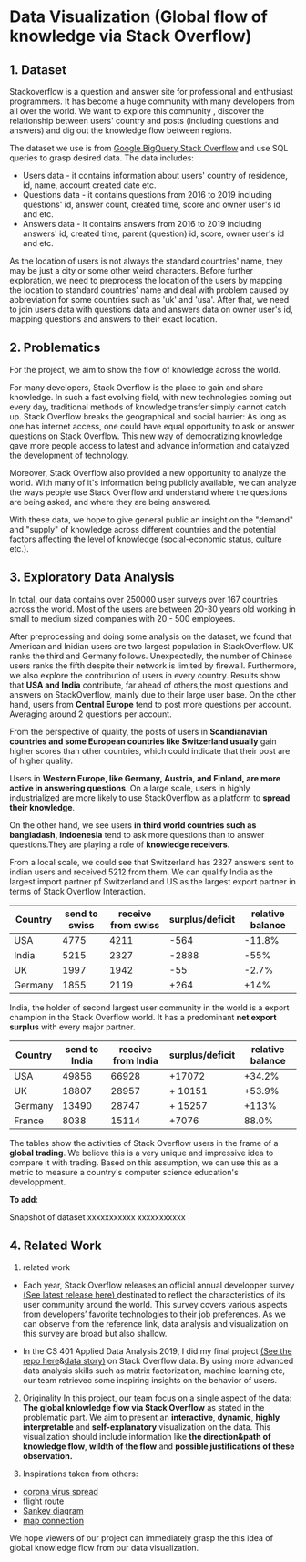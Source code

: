 # Data Visualization (Global flow of knowledge via Stack Overflow)

## 1. Dataset
Stackoverflow is a question and answer site for professional and enthusiast programmers. It has become a huge community with many developers from all over the world. We want to explore this community , discover the relationship between users' country and posts (including questions and answers) and dig out the knowledge flow between regions.

The dataset we use is from [Google BigQuery Stack Overflow](https://console.cloud.google.com/marketplace/details/stack-exchange/stack-overflow) and use SQL queries to grasp desired data. The data includes:
* Users data - it contains information about users' country of residence, id, name, account created date etc.
* Questions data - it contains questions from 2016 to 2019 including questions' id, answer count, created time, score and owner user's id and etc.
* Answers data - it contains answers from 2016 to 2019 including answers' id, created time, parent (question) id, score, owner user's id and etc.

As the location of users is not always the standard countries' name, they may be just a city or some other weird characters. Before further exploration, we need to preprocess the location of the users by mapping the location to standard countries' name and deal with problem caused by abbreviation for some countries such as 'uk' and 'usa'. After that, we need to join users data with questions data and answers data on owner user's id, mapping questions and answers to their exact location.

## 2. Problematics
For the project, we aim to show the flow of knowledge across the world. 

For many developers, Stack Overflow is the place to gain and share knowledge. In such a fast evolving field, with new technologies coming out every day, traditional methods of knowledge transfer simply cannot catch up. Stack Overflow breaks the geographical and social barrier: As long as one has internet access, one could have equal opportunity to ask or answer questions on Stack Overflow. This new way of democratizing knowledge gave more people access to latest and advance information and catalyzed the development of  technology. 

Moreover, Stack Overflow also provided a new opportunity to analyze the world. With many of it's information being publicly available, we can analyze the ways people use Stack Overflow and understand where the questions are being asked, and where they are being answered. 

With these data, we hope to give general public an insight on the "demand" and "supply" of knowledge across different countries and the potential factors affecting the level of knowledge (social-economic status, culture etc.).

## 3. Exploratory Data Analysis
In total, our data contains over 250000 user surveys over 167 countries across the world. Most of the users are between 20-30 years old working in small to medium sized companies with 20 - 500 employees. 

After preprocessing and doing some analysis on the dataset, we found that American and Inidian users are two largest population in StackOverflow. UK ranks the third and Germany follows. Unexpectedly, the number of Chinese users ranks the fifth despite their network is limited by firewall. Furthermore, we also explore the contribution of users in every country. Results show that **USA and India** contribute, far ahead of others,the most questions and answers on StackOverflow, mainly due to their large user base. On the other hand, users from **Central Europe** tend to post more questions per account. Averaging around 2 questions per account.

From the perspective of quality, the posts of users in **Scandianavian countries and some European countries like Switzerland usually** gain higher scores than other countries, which could indicate that their post are of higher quality.


Users in **Western Europe, like Germany, Austria, and Finland, are more active in answering questions**. On a large scale, users in highly industrialized are more likely to use StackOverflow as a platform to **spread their knowledge**.

On the other hand, we see users **in third world countries such as bangladash, Indoenesia** tend to ask more questions than to answer questions.They are playing a role of **knowledge receivers**.

From a local scale, we could see that Switzerland has 2327 answers sent to indian users and received 5212 from them. We can qualify India as the largest import partner pf Switzerland and US as the largest export partner in terms of Stack Overflow Interaction.



| Country | send to swiss | receive from swiss | surplus/deficit | relative balance |
| ------- | ------------- | ------------------ | --------------- | ---------------- |
| USA     | 4775          | 4211               | -564            | -11.8%           |
| India   | 5215          | 2327               | -2888           | -55%             |
| UK      | 1997          | 1942               | -55             | -2.7%            |
| Germany | 1855          | 2119               | +264            | +14%             |


India, the holder of second largest user community in the world is a export champion in the Stack Overflow world. It has a predominant **net export surplus** with every major partner. 

| Country | send to India | receive from India | surplus/deficit | relative balance |
| ------- | ------------- | ------------------ | --------------- | ---------------- |
| USA     | 49856         | 66928              | +17072          | +34.2%           |
| UK      | 18807         | 28957              | + 10151         | +53.9%           |
| Germany | 13490         | 28747              | + 15257         | +113%            |
| France  | 8038          | 15114              | +7076           | 88.0%            |


The tables show the activities of Stack Overflow users in the frame of a **global trading**. We believe this is a very unique and impressive idea to compare it with trading. Based on this assumption, we can use this as a metric to measure a country's computer science education's developpment. 

**To add**:

Snapshot of dataset
xxxxxxxxxxx
xxxxxxxxxxx

## 4. Related Work

1. related work
- Each year, Stack Overflow releases an official annual developper survey [(See latest release here) ](https://insights.stackoverflow.com/survey/2019) destinated to reflect the characteristics of its user community around the world. This survey covers various aspects from developers’ favorite technologies to their job preferences. As we can observe from the reference link, data analysis and visualization on this survey are broad but also shallow.

- In the CS 401 Applied Data Analysis 2019, I did my final project [(See the repo here](https://github.com/dinotuku/ada-2019-project-xreators)&[data story)](https://stack-overflow-as-a-social-network.github.io) on Stack Overflow data. By using more advanced data analysis skills such as matrix factorization, machine learning etc, our team retrievec some inspiring insights on the behavior of users. 

2. Originality
In this project, our team focus on a single aspect of the data: **The global knlowledge flow via Stack Overflow** as stated in the problematic part. We aim to present an **interactive**, **dynamic**, **highly interpretable** and **self-explanatory** visualization on the data. This visualization should include information like **the direction&path of knowledge flow**, **wildth of the flow** and **possible justifications of these observation.**

3. Inspirations taken from others:
- [corona virus spread](https://informationisbeautiful.net/visualizations/covid-19-coronavirus-infographic-datapack/)
- [flight route](https://geographica.com/en/showcase/geographica-flight-routes/)
- [Sankey diagram](https://www.iea.org/sankey/)
- [map connection](https://www.data-to-viz.com/story/MapConnection.html)



We hope viewers of our project can immediately grasp the this idea of global knowledge flow from our data visualization.

